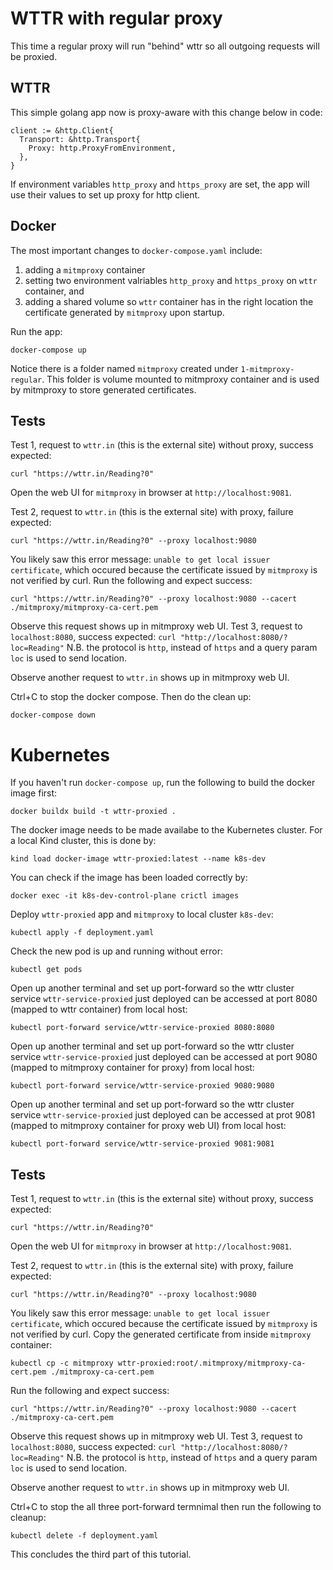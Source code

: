 # WTTR with regular proxy
This time a regular proxy will run "behind" wttr so all outgoing requests will be proxied.
## WTTR
This simple golang app now is proxy-aware with this change below in code:
```
client := &http.Client{
  Transport: &http.Transport{
    Proxy: http.ProxyFromEnvironment,
  },
}
```
If environment variables `http_proxy` and `https_proxy` are set, the app will use their values to set up proxy for http client.
## Docker
The most important changes to `docker-compose.yaml` include:
1. adding a `mitmproxy` container
2. setting two environment valriables `http_proxy` and `https_proxy` on `wttr` container, and
3. adding a shared volume so `wttr` container has in the right location the certificate generated by `mitmproxy` upon startup.

Run the app:
```
docker-compose up
```
Notice there is a folder named `mitmproxy` created under `1-mitmproxy-regular`. This folder is volume mounted to mitmproxy container and is used by mitmproxy to store generated certificates.

## Tests
Test 1, request to `wttr.in` (this is the external site) without proxy, success expected:
```
curl "https://wttr.in/Reading?0"
```
Open the web UI for `mitmproxy` in browser at `http://localhost:9081`.

Test 2, request to `wttr.in` (this is the external site) with proxy, failure expected:
```
curl "https://wttr.in/Reading?0" --proxy localhost:9080
```
You likely saw this error message: `unable to get local issuer certificate`, which occured because the certificate issued by `mitmproxy` is not verified by curl. Run the following and expect success:
```
curl "https://wttr.in/Reading?0" --proxy localhost:9080 --cacert ./mitmproxy/mitmproxy-ca-cert.pem
```
Observe this request shows up in mitmproxy web UI.
Test 3, request to `localhost:8080`, success expected:
``
curl "http://localhost:8080/?loc=Reading"
``
N.B. the protocol is `http`, instead of `https` and a query param `loc` is used to send location.

Observe another request to `wttr.in` shows up in mitmproxy web UI.

Ctrl+C to stop the docker compose. Then do the clean up:
```
docker-compose down
```

# Kubernetes
If you haven't run `docker-compose up`, run the following to build the docker image first:
```
docker buildx build -t wttr-proxied .
```
The docker image needs to be made availabe to the Kubernetes cluster. For a local Kind cluster, this is done by:
```
kind load docker-image wttr-proxied:latest --name k8s-dev
```
You can check if the image has been loaded correctly by:
```
docker exec -it k8s-dev-control-plane crictl images
```
Deploy `wttr-proxied` app and `mitmproxy` to local cluster `k8s-dev`:
```
kubectl apply -f deployment.yaml
```
Check the new pod is up and running without error:
```
kubectl get pods
```
Open up another terminal and set up port-forward so the wttr cluster service `wttr-service-proxied` just deployed can be accessed at port 8080 (mapped to wttr container) from local host:
```
kubectl port-forward service/wttr-service-proxied 8080:8080
```
Open up another terminal and set up port-forward so the wttr cluster service `wttr-service-proxied` just deployed can be accessed at port 9080 (mapped to mitmproxy container for proxy) from local host:
```
kubectl port-forward service/wttr-service-proxied 9080:9080
```
Open up another terminal and set up port-forward so the wttr cluster service `wttr-service-proxied` just deployed can be accessed at prot 9081 (mapped to mitmproxy container for proxy web UI) from local host:
```
kubectl port-forward service/wttr-service-proxied 9081:9081
```
## Tests
Test 1, request to `wttr.in` (this is the external site) without proxy, success expected:
```
curl "https://wttr.in/Reading?0"
```
Open the web UI for `mitmproxy` in browser at `http://localhost:9081`.

Test 2, request to `wttr.in` (this is the external site) with proxy, failure expected:
```
curl "https://wttr.in/Reading?0" --proxy localhost:9080
```
You likely saw this error message: `unable to get local issuer certificate`, which occured because the certificate issued by `mitmproxy` is not verified by curl.
Copy the generated certificate from inside `mitmproxy` container:
```
kubectl cp -c mitmproxy wttr-proxied:root/.mitmproxy/mitmproxy-ca-cert.pem ./mitmproxy-ca-cert.pem
```
Run the following and expect success:
```
curl "https://wttr.in/Reading?0" --proxy localhost:9080 --cacert ./mitmproxy-ca-cert.pem
```
Observe this request shows up in mitmproxy web UI.
Test 3, request to `localhost:8080`, success expected:
``
curl "http://localhost:8080/?loc=Reading"
``
N.B. the protocol is `http`, instead of `https` and a query param `loc` is used to send location.

Observe another request to `wttr.in` shows up in mitmproxy web UI.

Ctrl+C to stop the all three port-forward termnimal then run the following to cleanup:
```
kubectl delete -f deployment.yaml
```

This concludes the third part of this tutorial.